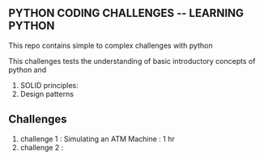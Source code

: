 ## PYTHON CODING CHALLENGES -- LEARNING PYTHON

This repo contains simple to complex challenges with python

This challenges tests the understanding of basic introductory concepts of python and

1.  SOLID principles:
2.  Design patterns

## Challenges

1. challenge 1 : Simulating an ATM Machine : 1 hr
2. challenge 2 :

